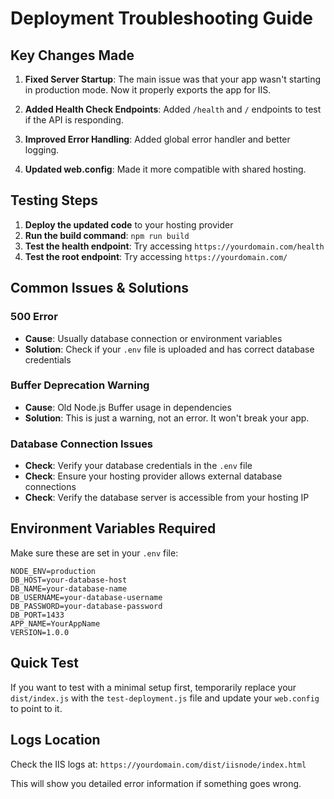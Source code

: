 # Deployment Troubleshooting Guide

## Key Changes Made

1. **Fixed Server Startup**: The main issue was that your app wasn't starting in production mode. Now it properly exports the app for IIS.

2. **Added Health Check Endpoints**: Added `/health` and `/` endpoints to test if the API is responding.

3. **Improved Error Handling**: Added global error handler and better logging.

4. **Updated web.config**: Made it more compatible with shared hosting.

## Testing Steps

1. **Deploy the updated code** to your hosting provider
2. **Run the build command**: `npm run build`
3. **Test the health endpoint**: Try accessing `https://yourdomain.com/health`
4. **Test the root endpoint**: Try accessing `https://yourdomain.com/`

## Common Issues & Solutions

### 500 Error
- **Cause**: Usually database connection or environment variables
- **Solution**: Check if your `.env` file is uploaded and has correct database credentials

### Buffer Deprecation Warning
- **Cause**: Old Node.js Buffer usage in dependencies
- **Solution**: This is just a warning, not an error. It won't break your app.

### Database Connection Issues
- **Check**: Verify your database credentials in the `.env` file
- **Check**: Ensure your hosting provider allows external database connections
- **Check**: Verify the database server is accessible from your hosting IP

## Environment Variables Required

Make sure these are set in your `.env` file:
```
NODE_ENV=production
DB_HOST=your-database-host
DB_NAME=your-database-name
DB_USERNAME=your-database-username
DB_PASSWORD=your-database-password
DB_PORT=1433
APP_NAME=YourAppName
VERSION=1.0.0
```

## Quick Test

If you want to test with a minimal setup first, temporarily replace your `dist/index.js` with the `test-deployment.js` file and update your `web.config` to point to it.

## Logs Location

Check the IIS logs at: `https://yourdomain.com/dist/iisnode/index.html`

This will show you detailed error information if something goes wrong. 
